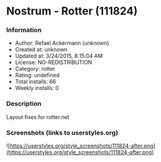 # Nostrum - Rotter (111824)

### Information
- Author: Refael Ackermann (unknown)
- Created at: unknown
- Updated at: 3/24/2015, 8:15:04 AM
- License: NO-REDISTRIBUTION
- Category: rotter
- Rating: undefined
- Total installs: 66
- Weekly installs: 0


### Description
Layout fixes for rotter.net


### Screenshots (links to userstyles.org)
![https://userstyles.org/style_screenshots/111824-after.png](https://userstyles.org/style_screenshots/111824-after.png)


